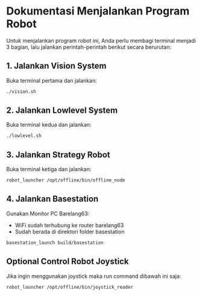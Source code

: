 # Dokumentasi Menjalankan Program Robot

Untuk menjalankan program robot ini, Anda perlu membagi terminal menjadi 3 bagian, lalu jalankan perintah-perintah berikut secara berurutan:



## 1. Jalankan Vision System
Buka terminal pertama dan jalankan:

```bash
./vision.sh
```
## 2. Jalankan Lowlevel System
Buka terminal kedua dan jalankan:

```bash
./lowlevel.sh
```

## 3. Jalankan Strategy Robot 
Buka terminal ketiga dan jalankan:

```bash
robot_launcher /opt/offline/bin/offline_node
```

## 4. Jalankan Basestation
Gunakan Monitor PC Barelang63:

- WiFi sudah terhubung ke router barelang63
- Sudah berada di direktori folder basestation

```bash
basestation_launch build/basestation
```

## Optional Control Robot Joystick
Jika ingin menggunakan joystick maka run command dibawah ini saja:
```bash
robot_launcher /opt/offline/bin/joystick_reader
```